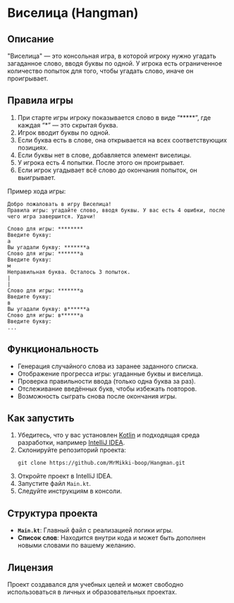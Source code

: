 # Виселица (Hangman)

## Описание

"Виселица" — это консольная игра, в которой игроку нужно угадать загаданное слово, вводя буквы по одной. У игрока есть
ограниченное количество попыток для того, чтобы угадать слово, иначе он проигрывает.

## Правила игры

1. При старте игры игроку показывается слово в виде “*****”, где каждая “*” — это скрытая буква.
2. Игрок вводит буквы по одной.
3. Если буква есть в слове, она открывается на всех соответствующих позициях.
4. Если буквы нет в слове, добавляется элемент виселицы.
5. У игрока есть 4 попытки. После этого он проигрывает.
6. Если игрок угадывает всё слово до окончания попыток, он выигрывает.

Пример хода игры:

```
Добро пожаловать в игру Виселица!
Правила игры: угадайте слово, вводя буквы. У вас есть 4 ошибки, после чего игра завершится. Удачи!

Слово для игры: ********
Введите букву:
а
Вы угадали букву: *******а
Слово для игры: *******а
Введите букву:
м
Неправильная буква. Осталось 3 попыток.
|
|
Слово для игры: *******а
Введите букву:
в
Вы угадали букву: в******а
Слово для игры: в******а
Введите букву:
...
```

## Функциональность

- Генерация случайного слова из заранее заданного списка.
- Отображение прогресса игры: угаданные буквы и виселица.
- Проверка правильности ввода (только одна буква за раз).
- Отслеживание введённых букв, чтобы избежать повторов.
- Возможность сыграть снова после окончания игры.

## Как запустить

1. Убедитесь, что у вас установлен [Kotlin](https://kotlinlang.org/) и подходящая среда разработки,
   например [IntelliJ IDEA](https://www.jetbrains.com/idea/).
2. Склонируйте репозиторий проекта:
   ```
   git clone https://github.com/MrMikki-boop/Hangman.git
   ```
3. Откройте проект в IntelliJ IDEA.
4. Запустите файл `Main.kt`.
5. Следуйте инструкциям в консоли.

## Структура проекта

- **`Main.kt`**: Главный файл с реализацией логики игры.
- **Список слов**: Находится внутри кода и может быть дополнен новыми словами по вашему желанию.

## Лицензия

Проект создавался для учебных целей и может свободно использоваться в личных и образовательных проектах.